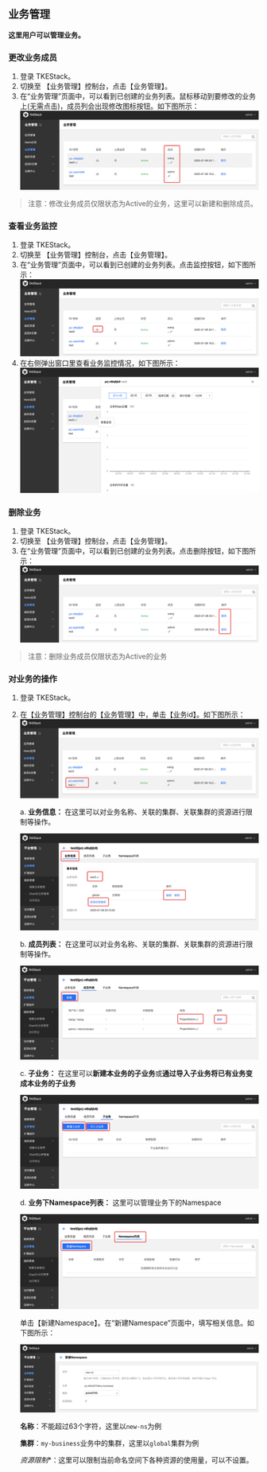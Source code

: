 ## 业务管理

**这里用户可以管理业务。**

### 更改业务成员
1. 登录 TKEStack。
2. 切换至 【业务管理】控制台，点击【业务管理】。
3. 在“业务管理”页面中，可以看到已创建的业务列表。鼠标移动到要修改的业务上(无需点击)，成员列会出现修改图标按钮。如下图所示：
    ![修改图标按钮](https://github.com/tkestack/tke/blob/master/docs/images/修改业务成员图标1.png?raw=true)

  > 注意：修改业务成员仅限状态为Active的业务，这里可以新建和删除成员。


### 查看业务监控
1. 登录 TKEStack。
2. 切换至 【业务管理】控制台，点击【业务管理】。
3. 在“业务管理”页面中，可以看到已创建的业务列表。点击监控按钮，如下图所示：
![监控按钮](https://github.com/tkestack/tke/blob/master/docs/images/查看业务监控1.png?raw=true)
5. 在右侧弹出窗口里查看业务监控情况，如下图所示：
![业务监控详情](https://github.com/tkestack/tke/blob/master/docs/images/业务监控详情1.png?raw=true)

### 删除业务
1. 登录 TKEStack。
2. 切换至 【业务管理】控制台，点击【业务管理】。
3. 在“业务管理”页面中，可以看到已创建的业务列表。点击删除按钮，如下图所示：
![删除业务](https://github.com/tkestack/tke/blob/master/docs/images/删除业务1.png?raw=true)
> 注意：删除业务成员仅限状态为Active的业务

### 对业务的操作

1. 登录 TKEStack。

2. 在【业务管理】控制台的【业务管理】中，单击【业务id】。如下图所示： ![业务id](https://github.com/tkestack/tke/blob/master/docs/images/businessid1.png?raw=true)

   a. **业务信息：** 在这里可以对业务名称、关联的集群、关联集群的资源进行限制等操作。

   ![业务信息](https://github.com/tkestack/tke/blob/master/docs/images/业务信息1.png?raw=true)

   b. **成员列表：** 在这里可以对业务名称、关联的集群、关联集群的资源进行限制等操作。

   ![业务信息](https://github.com/tkestack/tke/blob/master/docs/images/成员列表设置.png?raw=true)

   c. **子业务：** 在这里可以**新建本业务的子业务**或**通过导入子业务将已有业务变成本业务的子业务**

   ![业务信息](https://github.com/tkestack/tke/blob/master/docs/images/子业务.png?raw=true)

   d. **业务下Namespace列表：** 这里可以管理业务下的Namespace

   ![业务信息](https://github.com/tkestack/tke/blob/master/docs/images/业务Namespace列表.png?raw=true)

   ​	单击【新建Namespace】。在“新建Namespace”页面中，填写相关信息。如下图所示： 

   ![新建空间列表](https://github.com/tkestack/tke/blob/master/docs/images/my-ns.png?raw=true)

   ​	**名称**：不能超过63个字符，这里以`new-ns`为例

   ​	**集群**：`my-business`业务中的集群，这里以`global`集群为例

   ​	*资源限制**：这里可以限制当前命名空间下各种资源的使用量，可以不设置。